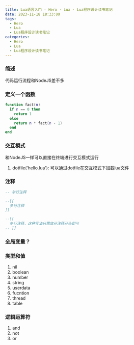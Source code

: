 ```yaml
---
title: Lua语言入门 - Hero · Lua · Lua程序设计读书笔记
date: 2023-11-18 18:33:00
tags:
  - Hero
  - Lua
  - Lua程序设计读书笔记
categories:
  - Hero
  - Lua
  - Lua程序设计读书笔记
---
```


### 简述

代码运行流程和NodeJS差不多

### 定义一个函数

```LUA
function fact(n)
  if n == 0 then
    return 1
  else
    return n * fact(n - 1)
  end
end
```

### 交互模式

和NodeJS一样可以直接在终端进行交互模式运行

1. dotfile('hello.lua'): 可以通过dotfile在交互模式下加载lua文件


### 注释

```LUA
-- 单行注释

--[[
  多行注释
]]

--[[
  多行注释，这种写法只需放开注释开头即可
-- ]]

```

### 全局变量？

### 类型和值

1. nil
2. boolean
3. number
4. string
5. userdata
6. fucntion
7. thread
8. table

### 逻辑运算符

1. and
2. not
3. or